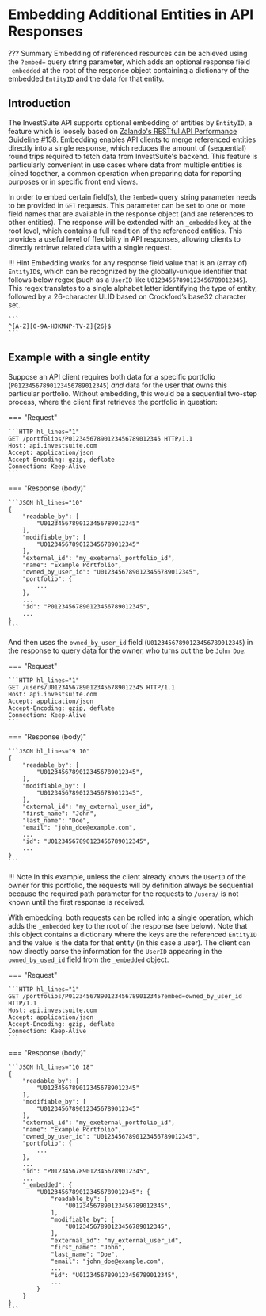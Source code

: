 # Embedding Additional Entities in API Responses

??? Summary
    Embedding of referenced resources can be achieved using the `?embed=` query string parameter, which adds an optional response field `_embedded` at the root of the response object containing a dictionary of the embedded `EntityID` and the data for that entity.

## Introduction

The InvestSuite API supports optional embedding of entities by `EntityID`, a feature which is loosely based on [Zalando's RESTful API Performance Guideline #158](https://opensource.zalando.com/restful-api-guidelines/#158). Embedding enables API clients to merge referenced entities directly into a single response, which reduces the amount of (sequential) round trips required to fetch data from InvestSuite's backend. This feature is particularly convenient in use cases where data from multiple entities is joined together, a common operation when preparing data for reporting purposes or in specific front end views.

In order to embed certain field(s), the `?embed=` query string parameter needs to be provided in `GET` requests. This parameter can be set to one or more field names that are available in the response object (and are references to other entities). The response will be extended with an `_embedded` key at the root level, which contains a full rendition of the referenced entities. This provides a useful level of flexibility in API responses, allowing clients to directly retrieve related data with a single request.

!!! Hint
    Embedding works for any response field value that is an (array of) `EntityID`s, which can be recognized by the globally-unique identifier that follows below regex (such as a `UserID` like `U01234567890123456789012345`). This regex translates to a single alphabet letter identifying the type of entity, followed by a 26-character ULID based on Crockford’s base32 character set.

    ```
    ^[A-Z][0-9A-HJKMNP-TV-Z]{26}$
    ```

## Example with a single entity

Suppose an API client requires both data for a specific portfolio (`P01234567890123456789012345`) _and_ data for the user that owns this particular portfolio. Without embedding, this would be a sequential two-step process, where the client first retrieves the portfolio in question:

=== "Request"

    ```HTTP hl_lines="1"
    GET /portfolios/P01234567890123456789012345 HTTP/1.1
    Host: api.investsuite.com
    Accept: application/json
    Accept-Encoding: gzip, deflate
    Connection: Keep-Alive
    ```

=== "Response (body)"

    ```JSON hl_lines="10"
    {
        "readable_by": [
            "U01234567890123456789012345"
        ],
        "modifiable_by": [
            "U01234567890123456789012345"
        ],
        "external_id": "my_exeternal_portfolio_id",
        "name": "Example Portfolio",
        "owned_by_user_id": "U01234567890123456789012345",
        "portfolio": {
            ...
        },
        ...
        "id": "P01234567890123456789012345",
        ...
    }
    ```

And then uses the `owned_by_user_id` field (`U01234567890123456789012345`) in the response to query data for the owner, who turns out the be `John Doe`:

=== "Request"

    ```HTTP hl_lines="1"
    GET /users/U01234567890123456789012345 HTTP/1.1
    Host: api.investsuite.com
    Accept: application/json
    Accept-Encoding: gzip, deflate
    Connection: Keep-Alive
    ```

=== "Response (body)"

    ```JSON hl_lines="9 10"
    {
        "readable_by": [
            "U01234567890123456789012345",
        ],
        "modifiable_by": [
            "U01234567890123456789012345",
        ],
        "external_id": "my_external_user_id",
        "first_name": "John",
        "last_name": "Doe",
        "email": "john_doe@example.com",
        ...
        "id": "U01234567890123456789012345",
        ...
    }
    ```

!!! Note
    In this example, unless the client already knows the `UserID` of the owner for this portfolio, the requests will by definition always be sequential because the required path parameter for the requests to `/users/` is not known until the first response is received.

With embedding, both requests can be rolled into a single operation, which adds the `_embedded` key to the root of the response (see below). Note that this object contains a dictionary where the keys are the referenced `EntityID` and the value is the data for that entity (in this case a user). The client can now directly parse the information for the `UserID` appearing in the `owned_by_used_id` field from the `_embedded` object.

=== "Request"

    ```HTTP hl_lines="1"
    GET /portfolios/P01234567890123456789012345?embed=owned_by_user_id HTTP/1.1
    Host: api.investsuite.com
    Accept: application/json
    Accept-Encoding: gzip, deflate
    Connection: Keep-Alive
    ```

=== "Response (body)"

    ```JSON hl_lines="10 18"
    {
        "readable_by": [
            "U01234567890123456789012345"
        ],
        "modifiable_by": [
            "U01234567890123456789012345"
        ],
        "external_id": "my_exeternal_portfolio_id",
        "name": "Example Portfolio",
        "owned_by_user_id": "U01234567890123456789012345",
        "portfolio": {
            ...
        },
        ...
        "id": "P01234567890123456789012345",
        ...
        "_embedded": {
            "U01234567890123456789012345": {
                "readable_by": [
                    "U01234567890123456789012345",
                ],
                "modifiable_by": [
                    "U01234567890123456789012345",
                ],
                "external_id": "my_external_user_id",
                "first_name": "John",
                "last_name": "Doe",
                "email": "john_doe@example.com",
                ...
                "id": "U01234567890123456789012345",
                ...
            }
        }
    }
    ```

